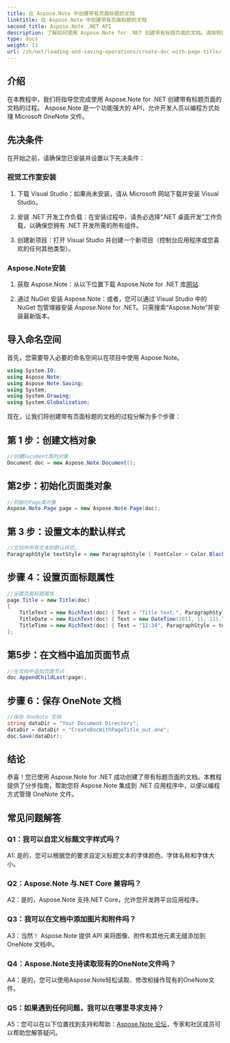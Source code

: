 ```yaml
---
title: 在 Aspose.Note 中创建带有页面标题的文档
linktitle: 在 Aspose.Note 中创建带有页面标题的文档
second_title: Aspose.Note .NET API
description: 了解如何使用 Aspose.Note for .NET 创建带有标题页面的文档。请按照我们的分步指南进行无缝集成。
type: docs
weight: 13
url: /zh/net/loading-and-saving-operations/create-doc-with-page-title/
---
```

## 介绍

在本教程中，我们将指导您完成使用 Aspose.Note for .NET 创建带有标题页面的文档的过程。 Aspose.Note 是一个功能强大的 API，允许开发人员以编程方式处理 Microsoft OneNote 文件。

## 先决条件

在开始之前，请确保您已安装并设置以下先决条件：

### 视觉工作室安装

1. 下载 Visual Studio：如果尚未安装，请从 Microsoft 网站下载并安装 Visual Studio。

2. 安装 .NET 开发工作负载：在安装过程中，请务必选择“.NET 桌面开发”工作负载，以确保您拥有 .NET 开发所需的所有组件。

3. 创建新项目：打开 Visual Studio 并创建一个新项目（控制台应用程序或您喜欢的任何其他类型）。

### Aspose.Note安装

1. 获取 Aspose.Note：从以下位置下载 Aspose.Note for .NET 库[网站](https://releases.aspose.com/note/net/).

2. 通过 NuGet 安装 Aspose.Note：或者，您可以通过 Visual Studio 中的 NuGet 包管理器安装 Aspose.Note for .NET。只需搜索“Aspose.Note”并安装最新版本。

## 导入命名空间

首先，您需要导入必要的命名空间以在项目中使用 Aspose.Note。

```csharp
using System.IO;
using Aspose.Note;
using Aspose.Note.Saving;
using System;
using System.Drawing;
using System.Globalization;
```

现在，让我们将创建带有页面标题的文档的过程分解为多个步骤：

## 第 1 步：创建文档对象

```csharp
//创建Document类的对象
Document doc = new Aspose.Note.Document();
```

## 第2步：初始化页面类对象

```csharp
//初始化Page类对象
Aspose.Note.Page page = new Aspose.Note.Page(doc);
```

## 第 3 步：设置文本的默认样式

```csharp
//文档中所有文本的默认样式。
ParagraphStyle textStyle = new ParagraphStyle { FontColor = Color.Black, FontName = "Arial", FontSize = 10 };
```

## 步骤 4：设置页面标题属性

```csharp
//设置页面标题属性
page.Title = new Title(doc)
{
    TitleText = new RichText(doc) { Text = "Title text.", ParagraphStyle = textStyle },
    TitleDate = new RichText(doc) { Text = new DateTime(2011, 11, 11).ToString("D", CultureInfo.InvariantCulture), ParagraphStyle = textStyle },
    TitleTime = new RichText(doc) { Text = "12:34", ParagraphStyle = textStyle }
};
```

## 第5步：在文档中追加页面节点

```csharp
//在文档中追加页面节点
doc.AppendChildLast(page);
```

## 步骤 6：保存 OneNote 文档

```csharp
//保存 OneNote 文档
string dataDir = "Your Document Directory";
dataDir = dataDir + "CreateDocWithPageTitle_out.one";
doc.Save(dataDir);
```

## 结论

恭喜！您已使用 Aspose.Note for .NET 成功创建了带有标题页面的文档。本教程提供了分步指南，帮助您将 Aspose.Note 集成到 .NET 应用程序中，以便以编程方式管理 OneNote 文件。

## 常见问题解答

### Q1：我可以自定义标题文字样式吗？

A1: 是的，您可以根据您的要求自定义标题文本的字体颜色、字体名称和字体大小。

### Q2：Aspose.Note 与.NET Core 兼容吗？

A2：是的，Aspose.Note 支持.NET Core，允许您开发跨平台应用程序。

### Q3：我可以在文档中添加图片和附件吗？

A3：当然！ Aspose.Note 提供 API 来将图像、附件和其他元素无缝添加到 OneNote 文档中。

### Q4：Aspose.Note支持读取现有的OneNote文件吗？

A4：是的，您可以使用Aspose.Note轻松读取、修改和操作现有的OneNote文件。

### Q5：如果遇到任何问题，我可以在哪里寻求支持？

 A5：您可以在以下位置找到支持和帮助：[Aspose.Note 论坛](https://forum.aspose.com/c/note/28)，专家和社区成员可以帮助您解答疑问。